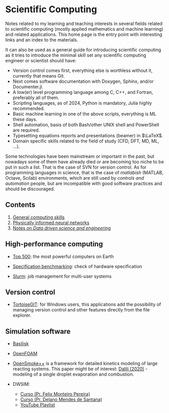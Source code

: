 # Scientific Computing

Notes related to my learning and teaching interests in several fields related to scientific computing (mostly applied mathematics and machine learning) and related applications. This home page is the entry point with interesting links and an index to the materials.

It can also be used as a general guide for introducing scientific computing as it tries to introduce the minimal skill set any scientific computing engineer or scientist should have:

- Version control comes first, everything else is worthless without it, currently that means Git.
- Next comes software documentation with Doxygen, Sphinx, and/or Documenter.jl.
- A low(er) level programming language among C, C++, and Fortran, preferably all of them.
- Scripting languages, as of 2024, Python is mandatory, Julia highly recommended.
- Basic machine learning in one of the above scripts, everything is ML these days.
- Shell automation, basis of both Bash/other UNIX shell and PowerShell are required.
- Typesetting equations reports and presentations (beamer) in $\LaTeX$.
- Domain specific skills related to the field of study (CFD, DFT, MD, ML, ...).

Some technologies have been mainstream or important in the past, but nowadays some of them have already died or are becoming too niche to be put in such a list. That is the case of SVN for version control. As for programming languages in science, that is the case of *matlabish* (MATLAB, Octave, Scilab) environments, which are still used by *controls and automation* people, but are incompatible with good software practices and should be discouraged.

## Contents

1. [General computing skills](01-General-Computing-Skills.md)
1. [Physically informed neural networks](02-PINNs.md)
1. [Notes on *Data driven science and engineering*](03-Data-Driven-Science.md)

## High-performance computing

- [Top 500](https://top500.org/): the most powerful computers on Earth

- [Specification benchmarking](https://spec.org/): check of hardware specification

- [Slurm](https://www.schedmd.com/): job management for multi-user systems

## Version control

- [TortoiseGIT](https://tortoisegit.org/): for Windows users, this applications add the possibility of managing version control and other features directly from the file explorer.

## Simulation software

- [Basilisk](Basilisk/Basilisk.md)

- [OpenFOAM](OpenFOAM/index.md)

- [OpenSmoke++](https://www.opensmokepp.polimi.it/) is a framework for detailed kinetics modeling of large reacting systems. This paper might be of interest:  [Dalili (2020)](https://www.tandfonline.com/doi/full/10.1080/13647830.2020.1800823) - modeling of a single droplet evaporation and combustion.

- DWSIM:
	- [Curso (Pr. Felix Monteiro Pereira)](https://sistemas.eel.usp.br/docentes/visualizar.php?id=5817066)
	- [Curso (Pr. Delano Mendes de Santana)](https://dwsim.org/files/ENG438_Aula02_DWSIM_rev0.pdf)
	- [YouTube Playlist](https://www.youtube.com/playlist?list=PLkdIY_5Zxa7WN-8FEYjTqvX8tEKEhjCTu)

